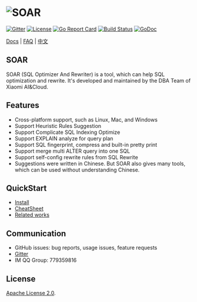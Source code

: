 # ![SOAR](https://raw.githubusercontent.com/XiaoMi/soar/master/doc/images/logo.png)

[![Gitter](https://badges.gitter.im/Join%20Chat.svg)](https://gitter.im/xiaomi-dba/soar)
[![License](https://img.shields.io/badge/License-Apache%202.0-blue.svg)](http://github.com/laojianzi/soar/blob/master/LICENSE)
[![Go Report Card](https://goreportcard.com/badge/github.com/laojianzi/soar)](https://goreportcard.com/report/github.com/laojianzi/soar)
[![Build Status](https://travis-ci.org/laojianzi/soar.svg?branch=master)](https://travis-ci.org/XiaoMi/soar)
[![GoDoc](https://godoc.org/github.com/laojianzi/soar?status.svg)](https://godoc.org/github.com/laojianzi/soar)

[Docs](http://github.com/laojianzi/soar/tree/master/doc) | [FAQ](http://github.com/laojianzi/soar/blob/master/doc/FAQ_en.md) | [中文](http://github.com/laojianzi/soar/blob/master/README.md)

## SOAR

SOAR (SQL Optimizer And Rewriter) is a tool, which can help SQL optimization and rewrite. It's developed and maintained by the DBA Team of Xiaomi AI&Cloud.

## Features

* Cross-platform support, such as Linux, Mac, and Windows
* Support Heuristic Rules Suggestion
* Support Complicate SQL Indexing Optimize
* Support EXPLAIN analyze for query plan
* Support SQL fingerprint, compress and built-in pretty print
* Support merge multi ALTER query into one SQL
* Support self-config rewrite rules from SQL Rewrite
* Suggestions were written in Chinese. But SOAR also gives many tools, which can be used without understanding Chinese.

## QuickStart

* [Install](http://github.com/laojianzi/soar/blob/master/doc/install_en.md)
* [CheatSheet](http://github.com/laojianzi/soar/blob/master/doc/cheatsheet_en.md)
* [Related works](http://github.com/laojianzi/soar/blob/master/doc/comparison_en.md)

## Communication

* GitHub issues: bug reports, usage issues, feature requests
* [Gitter](https://gitter.im/xiaomi-dba/soar)
* IM QQ Group: 779359816

## License

[Apache License 2.0](https://github.com/laojianzi/soar/blob/master/LICENSE).
